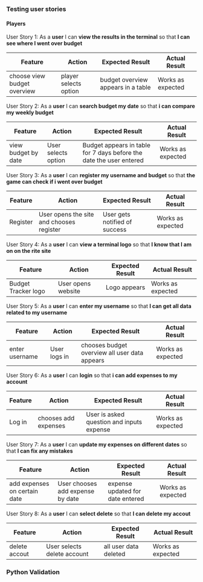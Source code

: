 ### Testing user stories

#### Players

User Story 1:
As a **user** I can **view the results in the terminal** so that **I can see where I went over budget**

| **Feature** | **Action** | **Expected Result** | **Actual Result** |
|-------------|------------|---------------------|-------------------|
| choose view budget overview | player selects option | budget overview appears in a table | Works as expected |


User Story 2:
As a **user** I can **search budget my date** so that **i can compare my weekly budget**

| **Feature** | **Action** | **Expected Result** | **Actual Result** |
|-------------|------------|---------------------|-------------------|
| view budget by date	| User selects option | Budget appears in table for 7 days before the date the user entered | Works as expected |


User Story 3:
As a **user** I can **register my username and budget** so that **the game can check if i went over budget**

| **Feature** | **Action** | **Expected Result** | **Actual Result** |
|-------------|------------|---------------------|-------------------|
| Register | User opens the site and chooses register | User gets notified of success | Works as expected |


User Story 4:
As a **user** I can **view a terminal logo** so that **I know that I am on on the rite site**

| **Feature** | **Action** | **Expected Result** | **Actual Result** |
|-------------|------------|---------------------|-------------------|
| Budget Tracker logo | User opens website | Logo appears | Works as expected |


User Story 5:
As a **user** I can **enter my username** so that **I can get all data related to my username**

| **Feature** | **Action** | **Expected Result** | **Actual Result** |
|-------------|------------|---------------------|-------------------|
| enter username | User logs in | chooses budget overview all user data appears | Works as expected |


User Story 6:
As a **user** I can **login** so that **i can add expenses to my account**

| **Feature** | **Action** | **Expected Result** | **Actual Result** |
|-------------|------------|---------------------|-------------------|
| Log in | chooses add expenses | User is asked question and inputs expense | Works as expected |


User Story 7:
As a **user** I can **update my expenses on different dates** so that **I can fix any mistakes**

| **Feature** | **Action** | **Expected Result** | **Actual Result** |
|-------------|------------|---------------------|-------------------|
| add expenses on certain date | User chooses add expense by date | expense updated for date entered | Works as expected |


User Story 8:
As a **user** I can **select delete** so that **I can delete my accout**

| **Feature** | **Action** | **Expected Result** | **Actual Result** |
|-------------|------------|---------------------|-------------------|
| delete accout | User selects delete account | all user data deleted | Works as expected |

### Python Validation